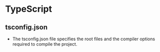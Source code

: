 # TypeScript
## tsconfig.json
<ul>
    <li>The tsconfig.json file specifies the root files and the compiler options required to compile the project.</li>
</ul>